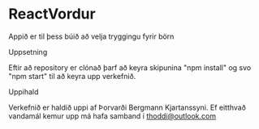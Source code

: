 # ReactVordur

Appið er til þess búið að velja tryggingu fyrir börn

Uppsetning

Eftir að repository er clónað þarf að keyra skipunina "npm install" og svo "npm start" til að keyra upp verkefnið.

Uppihald

Verkefnið er haldið uppi af Þorvarði Bergmann Kjartanssyni. Ef eitthvað vandamál kemur upp má hafa samband í thoddi@outlook.com